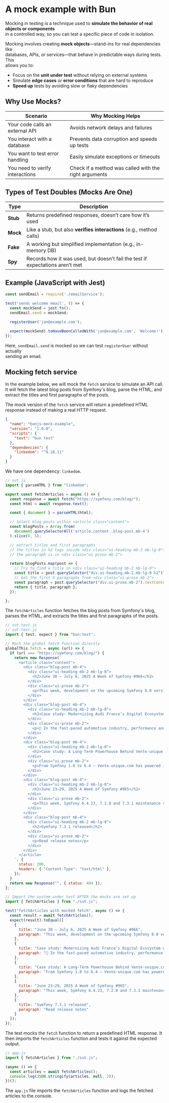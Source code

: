 # A mock example with Bun

Mocking in testing is a technique used to **simulate the behavior of real objects or components**  
in a controlled way, so you can test a specific piece of code in isolation.


Mocking involves creating **mock objects**—stand-ins for real dependencies like  
databases, APIs, or services—that behave in predictable ways during tests. This  
allows you to:  

- Focus on the **unit under test** without relying on external systems
- Simulate **edge cases** or **error conditions** that are hard to reproduce
- **Speed up** tests by avoiding slow or flaky dependencies

## Why Use Mocks?

| Scenario | Why Mocking Helps |
|---------|-------------------|
| Your code calls an external API | Avoids network delays and failures |
| You interact with a database | Prevents data corruption and speeds up tests |
| You want to test error handling | Easily simulate exceptions or timeouts |
| You need to verify interactions | Check if a method was called with the right arguments |


## Types of Test Doubles (Mocks Are One)

| Type | Description |
|------|-------------|
| **Stub** | Returns predefined responses, doesn’t care how it’s used |
| **Mock** | Like a stub, but also **verifies interactions** (e.g., method calls) |
| **Fake** | A working but simplified implementation (e.g., in-memory DB) |
| **Spy** | Records how it was used, but doesn’t fail the test if expectations aren’t met |


## Example (JavaScript with Jest)

```js
const sendEmail = require('./emailService');

test('sends welcome email', () => {
  const mockSend = jest.fn();
  sendEmail.send = mockSend;

  registerUser('jan@example.com');

  expect(mockSend).toHaveBeenCalledWith('jan@example.com', 'Welcome!');
});
```

Here, `sendEmail.send` is mocked so we can test `registerUser` without actually  
sending an email.


## Mocking fetch service

In the example below, we will mock the `fetch` service to simulate an API call.
It will fetch the latest blog posts from Symfony's blog, parse the HTML, and
extract the titles and first paragraphs of the posts. 

The mock version of the `fetch` service will return a predefined HTML response
instead of making a real HTTP request. 

```json
{
  "name": "bunjs-mock-example",
  "version": "1.0.0",
  "scripts": {
    "test": "bun test"
  },
  "dependencies": {
    "linkedom": "^0.18.11"
  }
}
```

We have one dependency: `linkedom`.

```js
// sut.js
import { parseHTML } from "linkedom";

export const fetchArticles = async () => {
  const response = await fetch("https://symfony.com/blog/");
  const html = await response.text();

  const { document } = parseHTML(html);

  // Select blog posts within <article class="content">
  const blogPosts = Array.from(
    document.querySelectorAll('article.content .blog-post.mb-4')
  ).slice(0, 5);

  // extract titles and first paragraphs
  // the titles in h2 tags inside <div class="ui-heading mb-2 mb-lg-0">
  // the paragraph is in <div class="ui-prose mb-2">

  return blogPosts.map(post => {
    // Try to find a title in <div class="ui-heading mb-2 mb-lg-0">
    const title = post.querySelector("div.ui-heading.mb-2.mb-lg-0 h2")?.textContent.trim() || "";
    // Get the first 5 paragraphs from <div class="ui-prose mb-2">
    const paragraph = post.querySelector("div.ui-prose.mb-2").textContent.trim();
    return { title, paragraph };
  });

};
```

The `fetchArticles` function fetches the blog posts from Symfony's blog,
parses the HTML, and extracts the titles and first paragraphs of the posts.

```js
// sut.test.js
// sut.test.js
import { test, expect } from "bun:test";

// Mock the global fetch function directly
globalThis.fetch = async (url) => {
  if (url === "https://symfony.com/blog/") {
    return new Response(`
      <article class="content">
        <div class="blog-post mb-4">
          <div class="ui-heading mb-2 mb-lg-0">
            <h2>June 30 – July 6, 2025 A Week of Symfony #966</h2>
          </div>
          <div class="ui-prose mb-2">
            <p>This week, development on the upcoming Symfony 8.0 version continued with the removal of deprecated features and the marking of several classes as final. In addition, we published two new case studies showcasing companies that use Symfony.</p>
          </div>
        </div>
        <div class="blog-post mb-4">
          <div class="ui-heading mb-2 mb-lg-0">
            <h2>Case study: Modernizing Audi France’s Digital Ecosystem with Symfony 6</h2>
          </div>
          <div class="ui-prose mb-2">
            <p>🚗 In the fast-paced automotive industry, performance and reliability are key!\r\nAudi teamed up with Wide Agency to modernize its lead management system with Symfony 6 — unlocking agility, security & scalability ✨</p>
          </div>
        </div>
        <div class="blog-post mb-4">
          <div class="ui-heading mb-2 mb-lg-0">
            <h2>Case study: A Long-Term Powerhouse Behind Vente-unique.com's E-Commerce Success (Zero Churn, All Wins!)</h2>
          </div>
          <div class="ui-prose mb-2">
            <p>From Symfony 1.0 to 6.4 — Vente-unique.com has powered its entire e-commerce platform with Symfony for over 15 years!\r\nDiscover how Symfony scaled with them from ERP to marketplace, handling 3M+ customers across 11 countries.</p>
          </div>
        </div>
        <div class="blog-post mb-4">
          <div class="ui-heading mb-2 mb-lg-0">
            <h2>June 23–29, 2025 A Week of Symfony #965</h2>
          </div>
          <div class="ui-prose mb-2">
            <p>This week, Symfony 6.4.23, 7.2.8 and 7.3.1 maintenance versions were released. Meanwhile, the upcoming Symfony 7.4 version continued adding new features such as better controller helpers, more precision in UUIDv7 values, and using PHP serialization instead of XML for dumping the container in debug/lint commands.</p>
          </div>
        </div>
        <div class="blog-post mb-4">
          <div class="ui-heading mb-2 mb-lg-0">
            <h2>Symfony 7.3.1 released</h2>
          </div>
          <div class="ui-prose mb-2">
            <p>Read release notes</p>
          </div>
        </div>
      </article>
    `, {
      status: 200,
      headers: { "Content-Type": "text/html" },
    });
  }
  return new Response("", { status: 404 });
};

// Import the system under test AFTER the mocks are set up
import { fetchArticles } from "./sut.js";

test("fetchArticles with mocked fetch", async () => {
  const result = await fetchArticles();
  expect(result).toEqual([
    {
      title: "June 30 – July 6, 2025 A Week of Symfony #966",
      paragraph: "This week, development on the upcoming Symfony 8.0 version continued with the removal of deprecated features and the marking of several classes as final. In addition, we published two new case studies showcasing companies that use Symfony."
    },
    {
      title: "Case study: Modernizing Audi France’s Digital Ecosystem with Symfony 6",
      paragraph: "🚗 In the fast-paced automotive industry, performance and reliability are key!\r\nAudi teamed up with Wide Agency to modernize its lead management system with Symfony 6 — unlocking agility, security & scalability ✨"
    },
    {
      title: "Case study: A Long-Term Powerhouse Behind Vente-unique.com's E-Commerce Success (Zero Churn, All Wins!)",
      paragraph: "From Symfony 1.0 to 6.4 — Vente-unique.com has powered its entire e-commerce platform with Symfony for over 15 years!\r\nDiscover how Symfony scaled with them from ERP to marketplace, handling 3M+ customers across 11 countries."
    },
    {
      title: "June 23–29, 2025 A Week of Symfony #965",
      paragraph: "This week, Symfony 6.4.23, 7.2.8 and 7.3.1 maintenance versions were released. Meanwhile, the upcoming Symfony 7.4 version continued adding new features such as better controller helpers, more precision in UUIDv7 values, and using PHP serialization instead of XML for dumping the container in debug/lint commands."
    },
    {
      title: "Symfony 7.3.1 released",
      paragraph: "Read release notes"
    }
  ]);
});
```

The test mocks the `fetch` function to return a predefined HTML response. It  
then imports the `fetchArticles` function and tests it against the expected  
output.


```js
// app.js
import { fetchArticles } from "./sut.js";

(async () => {
  const articles = await fetchArticles();
  console.log(JSON.stringify(articles, null, 2));
})();
```

The `app.js` file imports the `fetchArticles` function and logs the fetched  
articles to the console. 

